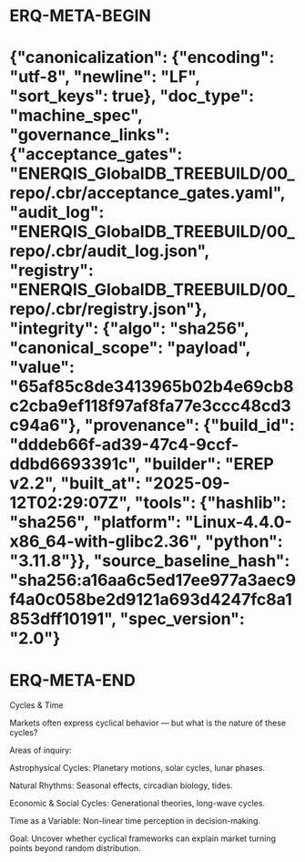 # ERQ-META-BEGIN
# {"canonicalization": {"encoding": "utf-8", "newline": "LF", "sort_keys": true}, "doc_type": "machine_spec", "governance_links": {"acceptance_gates": "ENERQIS_GlobalDB_TREEBUILD/00_repo/.cbr/acceptance_gates.yaml", "audit_log": "ENERQIS_GlobalDB_TREEBUILD/00_repo/.cbr/audit_log.json", "registry": "ENERQIS_GlobalDB_TREEBUILD/00_repo/.cbr/registry.json"}, "integrity": {"algo": "sha256", "canonical_scope": "payload", "value": "65af85c8de3413965b02b4e69cb8c2cba9ef118f97af8fa77e3ccc48cd3c94a6"}, "provenance": {"build_id": "dddeb66f-ad39-47c4-9ccf-ddbd6693391c", "builder": "EREP v2.2", "built_at": "2025-09-12T02:29:07Z", "tools": {"hashlib": "sha256", "platform": "Linux-4.4.0-x86_64-with-glibc2.36", "python": "3.11.8"}}, "source_baseline_hash": "sha256:a16aa6c5ed17ee977a3aec9f4a0c058be2d9121a693d4247fc8a1853dff10191", "spec_version": "2.0"}
# ERQ-META-END
Cycles & Time

Markets often express cyclical behavior — but what is the nature of these cycles?

Areas of inquiry:

Astrophysical Cycles: Planetary motions, solar cycles, lunar phases.

Natural Rhythms: Seasonal effects, circadian biology, tides.

Economic & Social Cycles: Generational theories, long-wave cycles.

Time as a Variable: Non-linear time perception in decision-making.

Goal: Uncover whether cyclical frameworks can explain market turning points beyond random distribution.
